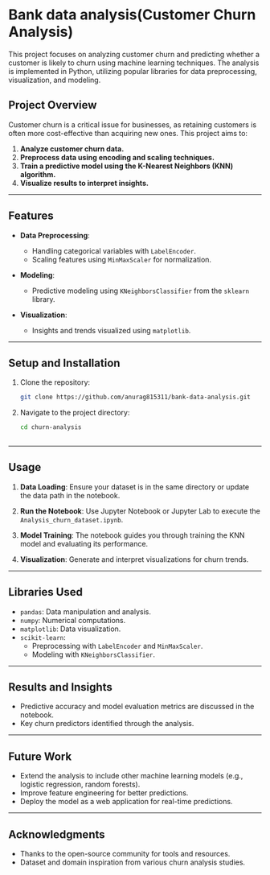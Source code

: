 

# Bank data analysis(Customer Churn Analysis)

This project focuses on analyzing customer churn and predicting whether a customer is likely to churn using machine learning techniques. The analysis is implemented in Python, utilizing popular libraries for data preprocessing, visualization, and modeling.

## Project Overview

Customer churn is a critical issue for businesses, as retaining customers is often more cost-effective than acquiring new ones. This project aims to:

1. **Analyze customer churn data.**
2. **Preprocess data using encoding and scaling techniques.**
3. **Train a predictive model using the K-Nearest Neighbors (KNN) algorithm.**
4. **Visualize results to interpret insights.**

---

## Features

- **Data Preprocessing**: 
  - Handling categorical variables with `LabelEncoder`.
  - Scaling features using `MinMaxScaler` for normalization.

- **Modeling**:
  - Predictive modeling using `KNeighborsClassifier` from the `sklearn` library.
  
- **Visualization**:
  - Insights and trends visualized using `matplotlib`.

---

## Setup and Installation

1. Clone the repository:
   ```bash
   git clone https://github.com/anurag815311/bank-data-analysis.git
   ```
2. Navigate to the project directory:
   ```bash
   cd churn-analysis
 

---

## Usage

1. **Data Loading**:
   Ensure your dataset is in the same directory or update the data path in the notebook.

2. **Run the Notebook**:
   Use Jupyter Notebook or Jupyter Lab to execute the `Analysis_churn_dataset.ipynb`.

3. **Model Training**:
   The notebook guides you through training the KNN model and evaluating its performance.

4. **Visualization**:
   Generate and interpret visualizations for churn trends.

---

## Libraries Used

- `pandas`: Data manipulation and analysis.
- `numpy`: Numerical computations.
- `matplotlib`: Data visualization.
- `scikit-learn`:
  - Preprocessing with `LabelEncoder` and `MinMaxScaler`.
  - Modeling with `KNeighborsClassifier`.

---

## Results and Insights

- Predictive accuracy and model evaluation metrics are discussed in the notebook.
- Key churn predictors identified through the analysis.

---

## Future Work

- Extend the analysis to include other machine learning models (e.g., logistic regression, random forests).
- Improve feature engineering for better predictions.
- Deploy the model as a web application for real-time predictions.

---



## Acknowledgments

- Thanks to the open-source community for tools and resources.
- Dataset and domain inspiration from various churn analysis studies.

